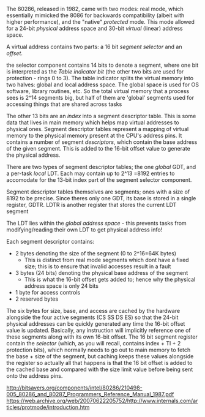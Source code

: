 The 80286, released in 1982, came with two modes: real mode, which essentially mimicked the 8086 for backwards compatibility (albeit with higher performance), and the "native" *protected* mode. This mode allowed for a 24-bit *physical* address space and 30-bit *virtual* (linear) address space.

A virtual address contains two parts: a 16 bit *segment selector* and an *offset*.

the selector component contains 14 bits to denote a segment, where one bit is interpreted as the *Table indicator bit* (the other two bits are used for protection - rings 0 to 3). The table indicator splits the virtual memory into two halves: global and local address space. The global space is used for OS software, library routines, etc. So the total virtual memory that a process sees is 2^14 segments big, but half of them are 'global' segments used for accessing things that are shared across tasks

The other 13 bits are an *index* into a segment descriptor table. This is some data that lives in main memory which helps map virtual addresses to physical ones. Segment descriptor tables represent a mapping of virtual memory to the physical memory present at the CPU's address pins. It contains a number of segment *descriptors*, which contain the base address of the given segment. This is added to the 16-bit offset value to generate the physical address.

There are two types of segment descriptor tables; the one *global* GDT, and a per-task *local* LDT. Each may contain up to 2^13 =8192 entries to accomodate for the 13-bit index part of the segment selector component. 

Segment descriptor tables themselves are segments; ones with a size of 8192 to be precise. Since theres only one GDT, its base is stored in a single register, GDTR. LDTR is another register that stores the current LDT segment

The LDT lies within the *global address space* - this prevents tasks from modifying/reading their own LDT to get physical address info!

Each segment descriptor contains:
- 2 bytes denoting the size of the segment (0 to 2^16=64K bytes)
	- This is distinct from real mode segments which dont have a fixed size; this is to ensure that invalid accesses result in a fault
- 3 bytes (24 bits) denoting the physical base address of the segment
	- This is what the 16-bit offset gets added to; hence why the physical address space is only 24 bits
- 1 byte for access controls
- 2 reserved bytes

The six bytes for size, base, and access are cached by the hardware alongside the four active segments (CS SS DS ES) so that the 24-bit physical addresses can be quickly generated any time the 16-bit offset value is updated. Basically, any instruction will implicitly reference one of these segments along with its own 16-bit offset. The 16 bit segment register contain the *selector* (which, as you will recall, contains index + TI + 2 protection bits), which normally needs to go out to main memory to fetch the base + size of the segment, but caching keeps these values alongside the register so actually all that happens is that the 16 bit offset is added to the cached base and compared with the size limit value before being sent onto the address pins.


http://bitsavers.org/components/intel/80286/210498-005_80286_and_80287_Programmers_Reference_Manual_1987.pdf
https://web.archive.org/web/20070622205752/http://www.internals.com/articles/protmode/introduction.htm